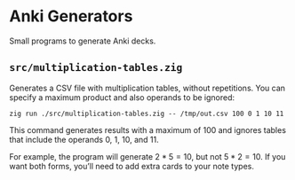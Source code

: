 # Anki Generators

Small programs to generate Anki decks.

## `src/multiplication-tables.zig`

Generates a CSV file with multiplication tables, without repetitions. You can specify a maximum product and also operands to be ignored:

```
zig run ./src/multiplication-tables.zig -- /tmp/out.csv 100 0 1 10 11
```

This command generates results with a maximum of 100 and ignores tables that include the operands 0, 1, 10, and 11.

For example, the program will generate $`2*5=10`$, but not $`5*2=10`$. If you want both forms, you’ll need to add extra cards to your note types.
